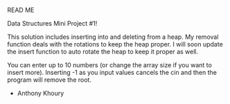 READ ME

Data Structures Mini Project #1!

This solution includes inserting into and deleting from a heap. My removal function deals with the rotations to keep the heap proper.
I will soon update the insert function to auto rotate the heap to keep it proper as well.

You can enter up to 10 numbers (or change the array size if you want to insert more). Inserting -1 as you input values cancels the cin and then the program will remove the root.

- Anthony Khoury
